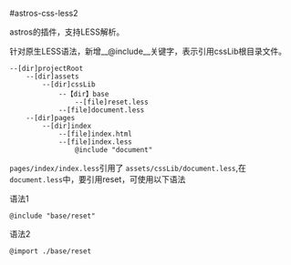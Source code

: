 #astros-css-less2

astros的插件，支持LESS解析。

针对原生LESS语法，新增__@include__关键字，表示引用cssLib根目录文件。


```
--[dir]projectRoot
    --[dir]assets
        --[dir]cssLib
            --【dir】base
                --[file]reset.less
            --[file]document.less
    --[dir]pages
        --[dir]index
            --[file]index.html
            --[file]index.less
                @include "document"

```

`pages/index/index.less`引用了 `assets/cssLib/document.less`,在`document.less`中，要引用reset，可使用以下语法

语法1

```
@include "base/reset"
```

语法2

```
@import ./base/reset
```

